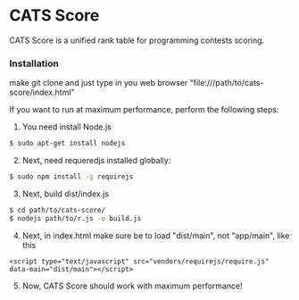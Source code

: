 # CATS Score

CATS Score is a unified rank table for programming contests scoring.

### Installation

make git clone and just type in you web browser "file:///path/to/cats-score/index.html"

If you want to run at maximum performance, perform the following steps:

1) You need install Node.js
```sh
$ sudo apt-get install nodejs
```

2) Next, need requeredjs installed globally:

```sh
$ sudo npm install -g requirejs
```

3) Next, build dist/index.js
```sh
$ cd path/to/cats-score/
$ nodejs path/to/r.js -o build.js
```

4) Next, in index.html make sure be to load "dist/main", not "app/main", like this
```code
<script type="text/javascript" src="vendors/requirejs/require.js" data-main="dist/main"></script>
```
5) Now, CATS Score should work with maximum performance! 
